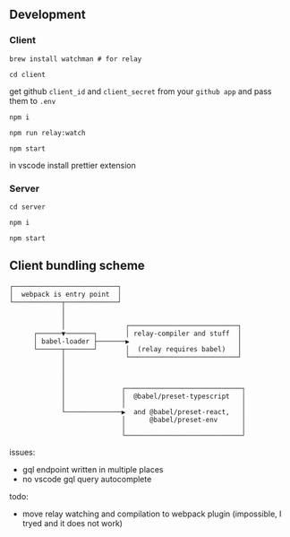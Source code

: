 ## Development

### Client

`brew install watchman # for relay`

`cd client`

get github `client_id` and `client_secret` from your `github app` and pass them to `.env`

`npm i`

`npm run relay:watch`

`npm start`

in vscode install prettier extension

### Server

`cd server`

`npm i`

`npm start`

## Client bundling scheme

```
┌──────────────────────────┐
│  webpack is entry point  │
└────────────┬─────────────┘
             │
             │
             │               ┌───────────────────────────┐
      ┌──────▼───────┐       │ relay-compiler and stuff  │
      │ babel-loader ├───────▶                           │
      └──────┬───────┘       │  (relay requires babel)   │
             │               └───────────────────────────┘
             │
             │
             │
             │              ┌─────────────────────────────┐
             │              │  @babel/preset-typescript   │
             │              │                             │
             └──────────────▶  and @babel/preset-react,   │
                            │      @babel/preset-env      │
                            │                             │
                            └─────────────────────────────┘
```

issues:

- gql endpoint written in multiple places
- no vscode gql query autocomplete

todo:

- move relay watching and compilation to webpack plugin (impossible, I tryed and it does not work)
